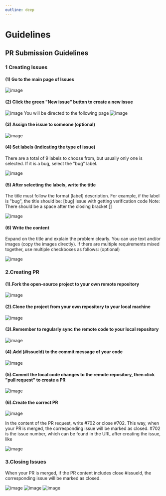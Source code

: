 ```yaml
---
outline: deep
---
```


# Guidelines

## PR Submission Guidelines

### 1 Creating Issues

#### (1) Go to the main page of Issues

![image](/images/about/coc/pr1.png)

#### (2) Click the green "New issue" button to create a new issue

![image](/images/about/coc/pr2.png)
You will be directed to the following page
![image](/images/about/coc/pr3.png)

#### (3) Assign the issue to someone (optional)

![image](/images/about/coc/pr4.png)

#### (4) Set labels (indicating the type of issue)

There are a total of 9 labels to choose from, but usually only one is selected. If it is a bug, select the "bug" label.

![image](/images/about/coc/pr5.png)

#### (5) After selecting the labels, write the title

The title must follow the format [label] description.
For example, if the label is "bug", the title should be: [bug] Issue with getting verification code
Note: There should be a space after the closing bracket []

![image](/images/about/coc/pr6.png)

#### (6) Write the content

Expand on the title and explain the problem clearly. You can use text and/or images (copy the images directly).
If there are multiple requirements mixed together, use multiple checkboxes as follows: (optional)

![image](/images/about/coc/pr7.png)

### 2.Creating PR

#### (1).Fork the open-source project to your own remote repository

![image](/images/about/coc/pr8.png)

#### (2).Clone the project from your own repository to your local machine

![image](/images/about/coc/pr9.png)

#### (3).Remember to regularly sync the remote code to your local repository

![image](/images/about/coc/pr10.png)

#### (4).Add (#issueId) to the commit message of your code

![image](/images/about/coc/pr11.png)

#### (5).Commit the local code changes to the remote repository, then click "pull request" to create a PR

![image](/images/about/coc/pr12.png)

#### (6).Create the correct PR

![image](/images/about/coc/pr13.png)

In the content of the PR request, write #702 or close #702. This way, when your PR is merged, the corresponding issue will be marked as closed.
#702 is the issue number, which can be found in the URL after creating the issue, like

![image](/images/about/coc/pr14.png)

### 3.Closing Issues

When your PR is merged, if the PR content includes close #issueId, the corresponding issue will be marked as closed.

![image](/images/about/coc/pr15.png)
![image](/images/about/coc/pr16.png)
![image](/images/about/coc/pr17.png)
